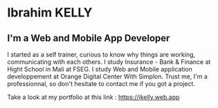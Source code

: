 # Ibrahim KELLY
## I'm a Web and Mobile App Developer

I started as a self trainer, curious to know why things are working, communicating with each others.
I study Insurance - Bank & Finance at Hight School in Mali at FSEG.
I study Web and Mobile application developpement at Orange Digital Center With Simplon.
Trust me, I'm a professionnal, so don't hesitate to contact me if you got a project.

Take a look at my portfolio at this link : https://ikelly.web.app
